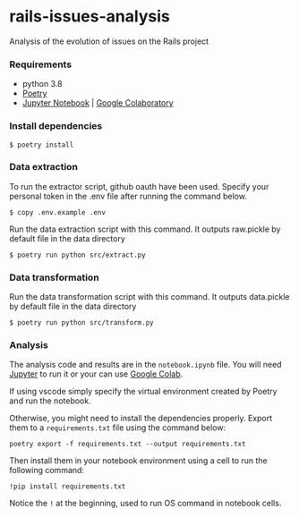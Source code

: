 # rails-issues-analysis
Analysis of the evolution of issues on the Rails project

### Requirements
- python 3.8
- [Poetry](https://python-poetry.org/)
- [Jupyter Notebook](https://jupyter.org/) | [Google Colaboratory](https://colab.research.google.com/)

### Install dependencies
```shell
$ poetry install
```

### Data extraction

To run the extractor script, github oauth have been used.
Specify your personal token in the .env file after running the command below.
```shell
$ copy .env.example .env
```

Run the data extraction script with this command.
It outputs raw.pickle by default file in the data directory
```shell
$ poetry run python src/extract.py
```

### Data transformation

Run the data transformation script with this command.
It outputs data.pickle by default file in the data directory
```shell
$ poetry run python src/transform.py
```

### Analysis
The analysis code and results are in the `notebook.ipynb` file.
You will need [Jupyter](https://jupyter.org/) to run it or your can use [Google Colab](https://colab.research.google.com/).

If using vscode simply specify the virtual environment created by Poetry and run the notebook.

Otherwise, you might need to install the dependencies properly. Export them to a `requirements.txt` file using the command below:
```shell
poetry export -f requirements.txt --output requirements.txt
```

Then install them in your notebook environment using a cell to run the following command:
```notebook
!pip install requirements.txt
```
Notice the `!` at the beginning, used to run OS command in notebook cells.
